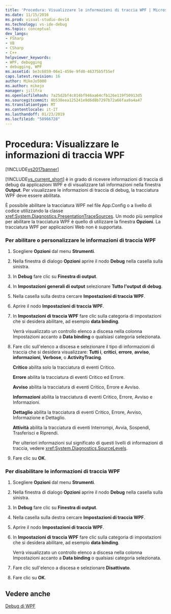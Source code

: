 ```yaml
---
title: 'Procedura: Visualizzare le informazioni di traccia WPF | Microsoft Docs'
ms.date: 11/15/2016
ms.prod: visual-studio-dev14
ms.technology: vs-ide-debug
ms.topic: conceptual
dev_langs:
- FSharp
- VB
- CSharp
- C++
helpviewer_keywords:
- WPF, debugging
- debugging, WPF
ms.assetid: be3c6859-06e1-459e-9fd0-46375b5f55ef
caps.latest.revision: 16
author: MikeJo5000
ms.author: mikejo
manager: jillfra
ms.openlocfilehash: 7a25d2bf4c814bf946aa64cfb126e119f50913d5
ms.sourcegitcommit: 8b538eea125241e9d6d8b7297b72a66faa9a4a47
ms.translationtype: MT
ms.contentlocale: it-IT
ms.lasthandoff: 01/23/2019
ms.locfileid: "58966728"
---
```

# <a name="how-to-display-wpf-trace-information"></a>Procedura: Visualizzare le informazioni di traccia WPF
[!INCLUDE[vs2017banner](../includes/vs2017banner.md)]

[!INCLUDE[vs_current_short](../includes/vs-current-short-md.md)] è in grado di ricevere informazioni di traccia di debug da applicazioni WPF e di visualizzare tali informazioni nella finestra **Output**. Per visualizzare le informazioni di traccia di debug, la tracciatura WPF deve essere abilitata.  
  
 È possibile abilitare la tracciatura WPF nel file App.Config o a livello di codice utilizzando la classe <xref:System.Diagnostics.PresentationTraceSources>. Un modo più semplice per abilitare la tracciatura WPF è quello di utilizzare la finestra **Opzioni**. La tracciatura WPF per applicazioni Web non è supportata.  
  
### <a name="to-enable-or-customize-wpf-trace-information"></a>Per abilitare o personalizzare le informazioni di traccia WPF  
  
1.  Scegliere **Opzioni** dal menu **Strumenti**.  
  
2.  Nella finestra di dialogo **Opzioni** aprire il nodo **Debug** nella casella sulla sinistra.  
  
3.  In **Debug** fare clic su **Finestra di output**.  
  
4.  In **Impostazioni generali di output** selezionare **Tutto l'output di debug**.  
  
5.  Nella casella sulla destra cercare **Impostazioni di traccia WPF**.  
  
6.  Aprire il nodo **Impostazioni di traccia WPF**.  
  
7.  In **Impostazioni di traccia WPF** fare clic sulla categoria di impostazioni che si desidera abilitare, ad esempio **data binding**.  
  
     Verrà visualizzato un controllo elenco a discesa nella colonna Impostazioni accanto a **Data binding** o qualsiasi categoria selezionata.  
  
8.  Fare clic sull'elenco a discesa e selezionare il tipo di informazioni di traccia che si desidera visualizzare: **Tutti i**, **critici**, **errore**, **avviso**, **informazioni**, **Verbose**, o **ActivityTracing**.  
  
     **Critico** abilita solo la tracciatura di eventi Critico.  
  
     **Errore** abilita la tracciatura di eventi Critico ed Errore.  
  
     **Avviso** abilita la tracciatura di eventi Critico, Errore e Avviso.  
  
     **Informazioni** abilita la tracciatura di eventi Critico, Errore, Avviso e Informazioni.  
  
     **Dettaglio** abilita la tracciatura di eventi Critico, Errore, Avviso, Informazione e Dettaglio.  
  
     **Attività** abilita la tracciatura di eventi Interrompi, Avvia, Sospendi, Trasferisci e Riprendi.  
  
     Per ulteriori informazioni sul significato di questi livelli di informazioni di traccia, vedere <xref:System.Diagnostics.SourceLevels>.  
  
9. Fare clic su **OK**.  
  
### <a name="to-disable-wpf-trace-information"></a>Per disabilitare le informazioni di traccia WPF  
  
1.  Scegliere **Opzioni** dal menu **Strumenti**.  
  
2.  Nella finestra di dialogo **Opzioni** aprire il nodo **Debug** nella casella sulla sinistra.  
  
3.  In **Debug** fare clic su **Finestra di output**.  
  
4.  Nella casella sulla destra cercare **Impostazioni di traccia WPF**.  
  
5.  Aprire il nodo **Impostazioni di traccia WPF**.  
  
6.  In **Impostazioni di traccia WPF** fare clic sulla categoria di impostazioni che si desidera abilitare, ad esempio **data binding**.  
  
     Verrà visualizzato un controllo elenco a discesa nella colonna Impostazioni accanto a **Data binding** o qualsiasi categoria selezionata.  
  
7.  Fare clic sull'elenco a discesa e selezionare **Disattivato**.  
  
8.  Fare clic su **OK**.  
  
## <a name="see-also"></a>Vedere anche  
 [Debug di WPF](../debugger/debugging-wpf.md)
